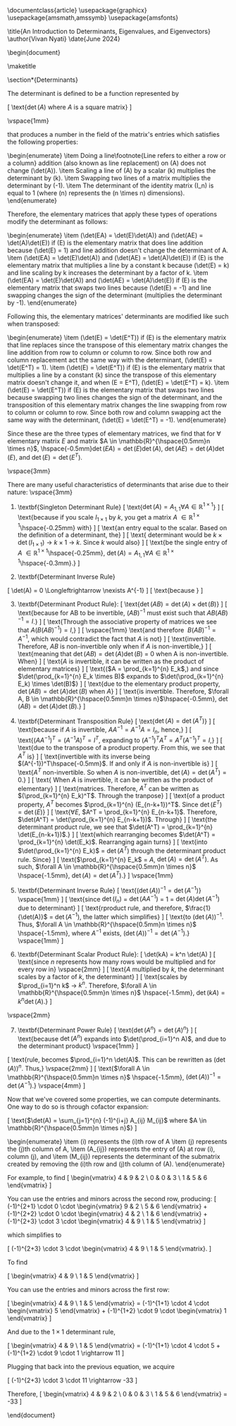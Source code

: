\documentclass{article}
\usepackage{graphicx}
\usepackage{amsmath,amssymb}
\usepackage{amsfonts}

\title{An Introduction to Determinants, Eigenvalues, and Eigenvectors}
\author{Vivan Nyati}
\date{June 2024}

\begin{document}

\maketitle

\section*{Determinants}

The determinant is defined to be a function represented by 

\[
\text{$\det(A)$ where $A$ is a square matrix}
\]

\vspace{1mm}

that produces a number in the field of the matrix's entries which satisfies the following properties:

\begin{enumerate}
    \item Doing a line\footnote{Line refers to either a row or a column} addition (also known as line replacement) on \(A\) does not change \(\det(A)\).
    \item Scaling a line of \(A\) by a scalar \(k\) multiplies the determinant by \(k\).
    \item Swapping two lines of a matrix multiplies the determinant by \(-1\).
    \item The determinant of the identity matrix \(I_n\) is equal to 1 (where \(n\) represents the \(n \times n\) dimensions).
\end{enumerate}

Therefore, the elementary matrices that apply these types of operations modify the determinant as follows:

\begin{enumerate}
    \item \(\det(EA) = \det(E)\det(A)\) and \(\det(AE) = \det(A)\det(E)\) if \(E\) is the elementary matrix that does line addition because \(\det(E) = 1\) and line addition doesn't change the determinant of A.
    \item \(\det(EA) = \det(E)\det(A)\) and \(\det(AE) = \det(A)\det(E)\) if \(E\) is the elementary matrix that multiplies a line by a constant k because \(\det(E) = k\) and line scaling by k increases the determinant by a factor of k.
    \item \(\det(EA) = \det(E)\det(A)\) and \(\det(AE) = \det(A)\det(E)\) if \(E\) is the elementary matrix that swaps two lines because \(\det(E) = -1\) and line swapping changes the sign of the determinant (multiplies the determinant by -1).
\end{enumerate}

Following this, the elementary matrices' determinants are modified like such when transposed:

\begin{enumerate}
    \item \(\det(E) = \det(E^T)\) if \(E\) is the elementary matrix that line replaces since the transpose of this elementary matrix changes the line addition from row to column or column to row. Since both row and column replacement act the same way with the determinant, \(\det(E) = \det(E^T) = 1\).
    \item \(\det(E) = \det(E^T)\) if \(E\) is the elementary matrix that multiplies a line by a constant \(k\) since the transpose of this elementary matrix doesn't change it, and when \(E = E^T\), \(\det(E) = \det(E^T) = k\).
    \item \(\det(E) = \det(E^T)\) if \(E\) is the elementary matrix that swaps two lines because swapping two lines changes the sign of the determinant, and the transposition of this elementary matrix changes the line swapping from row to column or column to row. Since both row and column swapping act the same way with the determinant, \(\det(E) = \det(E^T) = -1\).
\end{enumerate}

Since these are the three types of elementary matrices, we find that for $\forall$ elementary matrix $E$ and matrix $A \in \mathbb{R}^{\hspace{0.5mm}n \times n}$, \hspace{-0.5mm}$\det(EA) = \det(E)\det(A)$, $\det(AE) = \det(A)\det(E)$, and $\det(E) = \det(E^T)$.

\vspace{3mm}

There are many useful characteristics of determinants that arise due to their nature:
\vspace{3mm}


1. \textbf{Singleton Determinant Rule}
\[
\text{$\det(A) = A_{1,1} \forall A \in \mathbb{R}^{1 \times 1}$}
\]
\[
\text{because if you scale $I_{1 \times 1}$ by $k$, you get a matrix $A$ $\in \mathbb{R}^{1 \times 1}$\hspace{-0.25mm} with}
\]
\[
\text{an entry equal to the scalar. Based on the definition of a determinant, the}
\]
\[
\text{ determinant would be $k \times \det(I_{1 \times 1})$ $\rightarrow$ $k \times 1$ $\rightarrow$ $k$. Since $k$ would also}
\]
\[
\text{be the single entry of $A$ $\in \mathbb{R}^{1 \times 1}$\hspace{-0.25mm}, $\det(A) = A_{1,1} \forall A \in \mathbb{R}^{1 \times 1}$\hspace{-0.3mm}.}
\]

2. \textbf{Determinant Inverse Rule}

\[
\det(A) = 0 \Longleftrightarrow \nexists A^{-1}
\]
\[
\text{because }
\]

3. \textbf{Determinant Product Rule}:
\[
\text{$\det(AB) = \det(A) \times \det(B)$}
\]
\[
\text{because for AB to be invertible, $(AB)^{-1}$ must exist such that $AB (AB)^{-1} = I$.}
\]
\[
\text{Through the associative property of matrices we see that $A \left( B (AB)^{-1} \right) = I$,}
\]
\[
\vspace{1mm}
\text{and therefore ‌ $B (AB)^{-1} = A^{-1}$, which would contradict the fact that $A$ is not}
\]
\[
\text{invertible. Therefore, $AB$ is non-invertible only when if $A$ is non-invertible,}
\]
\[
\text{meaning that $\det(AB)  = \det(A)\det(B)$ = 0 when A is non-invertible. When}
\]
\[
\text{$A$ is invertible, it can be written as the product of elementary matrices}
\]
\[
\text{($A = \prod_{k=1}^{n} E_k$,) and since $\det(\prod_{k=1}^{n} E_k \times B)$ expands to $\det(\prod_{k=1}^{n} E_k) \times \det(B)$}
\]
\[
\text{due to the elementary product property, $\det(AB) = \det(A)\det(B)$ when $A$}
\]
\[
\text{is invertible. Therefore, $\forall A, B \in \mathbb{R}^{\hspace{0.5mm}n \times n}$\hspace{-0.5mm}, $\det(AB) = \det(A) \det(B)$.}
\]

4. \textbf{Determinant Transposition Rule}
\[
\text{$\det(A) = \det(A^T)$}
\]
\[
\text{because if $A$ is invertible, $AA^{-1} = A^{-1}A = I_n$, hence,}
\]
\[
\text{$(AA^{-1})^T = (A^{-1}A)^T = I^T$, expanding to $(A^{-1})^TA^T = A^T(A^{-1})^T = I$,}
\]
\[
\text{due to the transpose of a product property. From this, we see that $A^T$ is}
\]
\[
\text{invertible with its inverse being $(A^{-1})^T\hspace{-0.5mm}$. If and only if $A$ is non-invertible is}
\]
\[
\text{$A^T$ non-invertible. So when $A$ is non-invertible, $\det(A) = \det(A^T) = 0$.}
\]
\[
\text{ When $A$ is invertible, it can be written as the product of elementary}
\]
\[
\text{matrices. Therefore, $A^T$ can be written as $(\prod_{k=1}^{n} E_k)^T$. Through the tranpose}
\] 
\[
\text{of a product property, $A^T$ becomes $\prod_{k=1}^{n} (E_{n-k+1})^T$. Since $\det(E^T) = \det(E)$}
\]
\[
\text{$\forall E$, $A^T = \prod_{k=1}^{n} E_{n-k+1}$. Therefore, $\det(A^T) = \det(\prod_{k=1}^{n} E_{n-k+1})$. Through}
\]
\[
\text{the determinant product rule, we see that $\det(A^T) = \prod_{k=1}^{n} \det(E_{n-k+1})$.}
\]
\[
\text{which rearranging becomes $\det(A^T) = \prod_{k=1}^{n} \det(E_k)$. Rearranging again turns}
\]
\[
\text{into $\det(\prod_{k=1}^{n} E_k)$ = $\det(A^T)$ through the determinant product rule. Since}
\]
\[
\text{$\prod_{k=1}^{n} E_k$ = $A$, $\det(A) = \det(A^T)$. As such, $\forall A \in \mathbb{R}^{\hspace{0.5mm}n \times n}$ \hspace{-1.5mm}, $\det(A) = \det(A^T)$.}
\]
\vspace{1mm}

5. \textbf{Determinant Inverse Rule}
\[
\text{$(\det(A))^{-1} = \det(A^{-1})$}
\vspace{1mm}
\]
\[
\text{since $\det(I_n)$ = $\det(AA^{-1})$ = 1 = $\det(A)\det(A^{-1})$ due to determinant}
\]
\[
\text{rproduct rule, and therefore, $\frac{1}{\det(A)}$ = $\det(A^{-1})$, the latter which simplifies}
\]
\[
\text{to $(\det(A))^{-1}$. Thus, $\forall A \in \mathbb{R}^{\hspace{0.5mm}n \times n}$ \hspace{-1.5mm}, where $A^{-1}$ exists, $(\det(A))^{-1} = \det(A^{-1})$.}
\vspace{1mm}
\]

6. \textbf{Determinant Scalar Product Rule}:
\[
\det(kA) = k^n \det(A)
\]
\[
\text{since $n$ represents how many rows would be multiplied and for every row in}
\vspace{2mm}
\]
\[
\text{$A$ multiplied by $k$, the determinant scales by a factor of $k$, the determinant}
\]
\[
\text{scales by $\prod_{i=1}^n k$ $\rightarrow$ $k^n$. Therefore, $\forall A \in \mathbb{R}^{\hspace{0.5mm}n \times n}$ \hspace{-1.5mm}, $\det(kA) = k^n\det(A)$.}
\]

\vspace{2mm}

7. \textbf{Determinant Power Rule}
\[
\text{$\det(A^n) = \det(A)^n$}
\]
\[
\text{because $\det(A^n)$ expands into $\det(\prod_{i=1}^n A)$, and due to the determinant product}
\vspace{1mm}
\]

\[
\text{rule, becomes $\prod_{i=1}^n \det(A)$. This can be rewritten as $(\det(A))^n$. Thus,}
\vspace{2mm}
\]
\[
\text{$\forall A \in \mathbb{R}^{\hspace{0.5mm}n \times n}$ \hspace{-1.5mm}, $(\det(A))^{-1} = \det(A^{-1})$.}
\vspace{4mm}
\]

Now that we've covered some properties, we can compute determinants. One way to do so is through cofactor expansion:

\[
\text{$\det(A) = \sum_{j=1}^{n} (-1)^{i+j} A_{ij} M_{ij}$ where $A \in \mathbb{R}^{\hspace{0.5mm}n \times n}$}
\]

\begin{enumerate}
    \item \(i\) represents the \(i\)th row of A
    \item \(j\) represents the \(j\)th column of A,
    \item \(A_{ij}\) represents the entry of \(A\) at row \(i\), column \(j\), and
    \item \(M_{ij}\) represents the determinant of the submatrix created by removing the \(i\)th row and \(j\)th column of \(A\).
\end{enumerate}

For example, to find
\[
\begin{vmatrix}
4 & 9 & 2 \\
0 & 0 & 3 \\
1 & 5 & 6
\end{vmatrix}
\]

You can use the entries and minors across the second row, producing:
\[
(-1)^{2+1} \cdot 0 \cdot \begin{vmatrix} 9 & 2 \\ 5 & 6 \end{vmatrix} + (-1)^{2+2} \cdot 0 \cdot \begin{vmatrix} 4 & 2 \\ 1 & 6 \end{vmatrix} + (-1)^{2+3} \cdot 3 \cdot \begin{vmatrix} 4 & 9 \\ 1 & 5 \end{vmatrix}
\]

which simplifies to

\[
(-1)^{2+3} \cdot 3 \cdot \begin{vmatrix} 4 & 9 \\ 1 & 5 \end{vmatrix}.
\]

To find

\[
\begin{vmatrix} 4 & 9 \\ 1 & 5 \end{vmatrix}
\]

You can use the entries and minors across the first row:

\[
\begin{vmatrix} 4 & 9 \\ 1 & 5 \end{vmatrix} = (-1)^{1+1} \cdot 4 \cdot \begin{vmatrix} 5 \end{vmatrix} + (-1)^{1+2} \cdot 9 \cdot \begin{vmatrix} 1 \end{vmatrix}
\]

And due to the $1 \times 1$ determinant rule,

\[
\begin{vmatrix} 4 & 9 \\ 1 & 5 \end{vmatrix} = (-1)^{1+1} \cdot 4 \cdot 5 + (-1)^{1+2} \cdot 9 \cdot 1 \rightarrow 11
\]

Plugging that back into the previous equation, we acquire

\[
(-1)^{2+3} \cdot 3 \cdot 11 \rightarrow -33
\]

Therefore, \[
\begin{vmatrix}
4 & 9 & 2 \\
0 & 0 & 3 \\
1 & 5 & 6
\end{vmatrix}
= -33
\]

\end{document}
